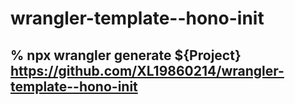 # wrangler-template--hono-init

## % npx wrangler generate ${Project} https://github.com/XL19860214/wrangler-template--hono-init
